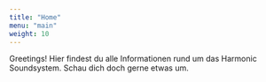 ```yaml
---
title: "Home"
menu: "main"
weight: 10
---
```

Greetings! Hier findest du alle Informationen rund um das Harmonic Soundsystem. Schau dich doch gerne etwas um.
